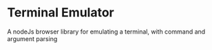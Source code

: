 # Terminal Emulator

A nodeJs browser library for emulating a terminal, with command and argument parsing
